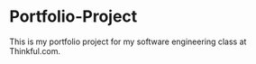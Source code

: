 # Portfolio-Project
This is my portfolio project for my software engineering class at Thinkful.com.
